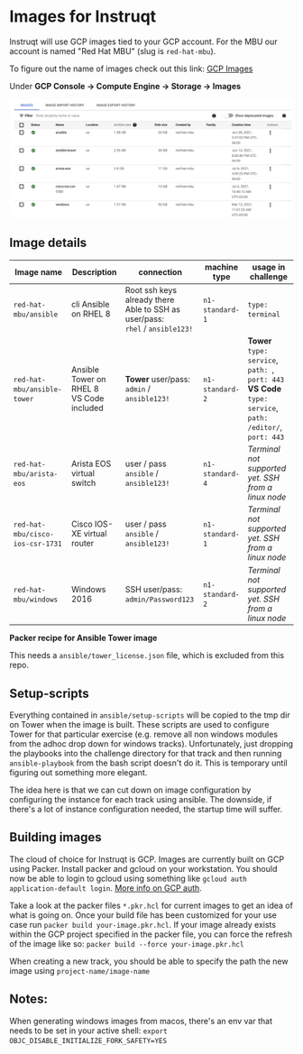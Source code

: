# Images for Instruqt

Instruqt will use GCP images tied to your GCP account.  For the MBU our account is named "Red Hat MBU" (slug is `red-hat-mbu`).

To figure out the name of images check out this link:
[GCP Images](https://cloud.google.com/compute/docs/images#list_of_public_images_available_on)

Under **GCP Console -> Compute Engine -> Storage -> Images**

![screen shot](screen_shot_gcp_images.png)

## Image details

Image name | Description | connection | machine type | usage in challenge
--- | --- | --- | --- | ---
`red-hat-mbu/ansible` | cli Ansible on RHEL 8 | Root ssh keys already there<br>Able to SSH as user/pass: <br> `rhel` / `ansible123!` | `n1-standard-1` | `type: terminal`
`red-hat-mbu/ansible-tower` | Ansible Tower on RHEL 8<br>VS Code included | **Tower** user/pass: <br> `admin` / `ansible123!`| `n1-standard-2` |  **Tower** `type: service`,  `path: `,  `port: 443` <br> **VS Code** `type: service`,  `path: /editor/`,  `port: 443`
`red-hat-mbu/arista-eos` | Arista EOS virtual switch | user / pass <br> `ansible` / `ansible123!` | `n1-standard-4` | *Terminal not supported yet. SSH from a linux node* |
`red-hat-mbu/cisco-ios-csr-1731` | Cisco IOS-XE virtual router | user / pass <br> `ansible` / `ansible123!` | `n1-standard-1` | *Terminal not supported yet. SSH from a linux node* |
`red-hat-mbu/windows` | Windows 2016 | SSH user/pass: `admin/Password123` | `n1-standard-2` | *Terminal not supported yet. SSH from a linux node*

**Packer recipe for Ansible Tower image**

This needs a `ansible/tower_license.json` file, which is excluded from this repo.

## Setup-scripts

Everything contained in `ansible/setup-scripts` will be copied to the tmp dir on Tower when the image is built. These scripts are used to configure Tower for that particular exercise (e.g. remove all non windows modules from the adhoc drop down for windows tracks). Unfortunately, just dropping the playbooks into the challenge directory for that track and then running `ansible-playbook` from the bash script doesn't do it. This is temporary until figuring out something more elegant.

The idea here is that we can cut down on image configuration by configuring the instance for each track using ansible. The downside, if there's a lot of instance configuration needed, the startup time will suffer.

## Building images

The cloud of choice for Instruqt is GCP. Images are currently built on GCP using Packer. Install packer and gcloud on your workstation. You should now be able to login to gcloud using something like `gcloud auth application-default login`. [More info on GCP auth](https://cloud.google.com/sdk/gcloud/reference/auth/application-default).

Take a look at the packer files `*.pkr.hcl` for current images to get an idea of what is going on. Once your build file has been customized for your use case run `packer build your-image.pkr.hcl`. If your image already exists within the GCP project specified in the packer file, you can force the refresh of the image like so: `packer build --force your-image.pkr.hcl`

When creating a new track, you should be able to specify the path the new image using `project-name/image-name`

## Notes:
When generating windows images from macos, there's an env var that needs to be set in your active shell: `export OBJC_DISABLE_INITIALIZE_FORK_SAFETY=YES`
